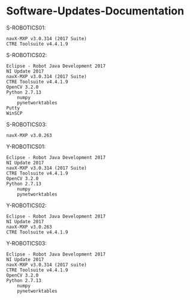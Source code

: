 # Software-Updates-Documentation

S-ROBOTICS01:

	navX-MXP v3.0.314 (2017 Suite)
	CTRE Toolsuite v4.4.1.9


S-ROBOTICS02:
	
	Eclipse - Robot Java Development 2017
	NI Update 2017
	navX-MXP v3.0.314 (2017 Suite)
	CTRE Toolsuite v4.4.1.9
	OpenCV 3.2.0
	Python 2.7.13
		numpy
		pynetworktables
	Putty
	WinSCP


S-ROBOTICS03:
	
	navX-MXP v3.0.263


Y-ROBOTICS01:

	Eclipse - Robot Java Development 2017
	NI Update 2017
	navX-MXP v3.0.314 (2017 Suite)
	CTRE Toolsuite v4.4.1.9
	OpenCV 3.2.0
	Python 2.7.13
		numpy
		pynetworktables
  

Y-ROBOTICS02:
	
	Eclipse - Robot Java Development 2017
	NI Update 2017
	navX-MXP v3.0.263
	CTRE Toolsuite v4.4.1.9


Y-ROBOTICS03:

	Eclipse - Robot Java Development 2017
	NI Update 2017
	navX-MXP v3.0.314 (2017 suite)
	CTRE Toolsuite v4.4.1.9
	OpenCV 3.2.0
	Python 2.7.13
		numpy
		pynetworktables
